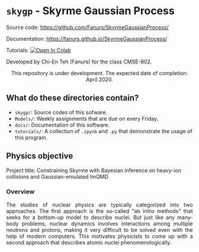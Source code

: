 # `skygp` - Skyrme Gaussian Process

Source code: https://github.com/Fanurs/SkyrmeGaussianProcess/

Documentation: https://fanurs.github.io/SkyrmeGaussianProcess/

Tutorials:
[![Open In Colab](https://colab.research.google.com/assets/colab-badge.svg)](https://colab.research.google.com/github/Fanurs/SkyrmeGaussianProcess/blob/master/tutorials/TUT-emulating_a_toy_model.ipynb)

Developed by Chi-En Teh (Fanurs) for the class CMSE-802.

<p align="center">
  This repository is under development. The expected date of completion: April 2020.
</p>

## What do these directories contain?
- `skygp/`: Source codes of this sofware.
- `Models/`: Weekly assignments that are due on every Friday.
- `docs/`: Documentation of this software.
- `tutorials/`: A collection of `.ipynb` and `.py` that demonstrate the usage of this program.

## Physics objective
Project title: Constraining Skyrme with Bayesian inference on heavy-ion collisions and Gaussian-emulated ImQMD

### Overview
<p align="justify">
The studies of nuclear physics are typically categorized into two approaches. The first approach is the so-called "ab initio methods" that seeks for a bottom-up model to describe nuclei. But just like any many-body problems, nuclear dynamics involves interactions among multiple neutrons and protons, making it very difficult to be solved even with the help of modern computers. This motivates physicists to come up with a second approach that describes atomic nuclei phenomenologically.
</p>
